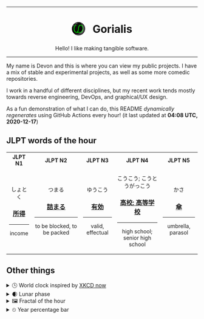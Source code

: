 ***

<h1 align="center">
<sub>
    <img src="readme/resources/avatar.png" height="36">
</sub>
&nbsp;
Gorialis
</h1>
<p align="center">
Hello! I like making tangible software.
</p>

***

My name is Devon and this is where you can view my public projects. I have a mix of stable and experimental projects, as well as some more comedic repositories.

I work in a handful of different disciplines, but my recent work tends mostly towards reverse engineering, DevOps, and graphical/UX design.

As a fun demonstration of what I can do, this README *dynamically regenerates* using GitHub Actions every hour! (it last updated at **04:08 UTC, 2020-12-17**)

<h2>JLPT words of the hour</h2>
<table>
    <tr>
        <th>JLPT N1</th>
        <th>JLPT N2</th>
        <th>JLPT N3</th>
        <th>JLPT N4</th>
        <th>JLPT N5</th>
    </tr>
    <tr>
        <td>
            <p align="center">しょとく</p>
            <h3 align="center"><b><a href="https://jisho.org/search/%E6%89%80%E5%BE%97">所得</a></b></h3>
            <hr>
            <p align="center">income</p>
        </td>
        <td>
            <p align="center">つまる</p>
            <h3 align="center"><b><a href="https://jisho.org/search/%E8%A9%B0%E3%81%BE%E3%82%8B">詰まる</a></b></h3>
            <hr>
            <p align="center">to be blocked,<wbr> to be packed</p>
        </td>
        <td>
            <p align="center">ゆうこう</p>
            <h3 align="center"><b><a href="https://jisho.org/search/%E6%9C%89%E5%8A%B9">有効</a></b></h3>
            <hr>
            <p align="center">valid,<wbr> effectual</p>
        </td>
        <td>
            <p align="center">こうこう; こうとうがっこう</p>
            <h3 align="center"><b><a href="https://jisho.org/search/%E9%AB%98%E6%A0%A1%3B%20%E9%AB%98%E7%AD%89%E5%AD%A6%E6%A0%A1">高校; 高等学校</a></b></h3>
            <hr>
            <p align="center">high school;<br> senior high school</p>
        </td>
        <td>
            <p align="center">かさ</p>
            <h3 align="center"><b><a href="https://jisho.org/search/%E5%82%98">傘</a></b></h3>
            <hr>
            <p align="center">umbrella,<wbr> parasol</p>
        </td>
    </tr>
</table>

<h2>Other things</h2>
<details>
<summary>🕓  World clock inspired by <a href="https://xkcd.com/now">XKCD now</a></summary>

> <img src="generated/now.png" width="512">

</details>
<details>
<summary>🌒 Lunar phase</summary>

The moon is approximately 10.49% through its phase (Waxing Crescent).

</details>
<details>
<summary>&#x1f5bc; Fractal of the hour</summary>

> <img src="generated/fractal.png" width="512">

</details>
<details>
<summary>&#x23f2; Year percentage bar</summary>
<pre><code>2020 [███████████████████▁] 95.95%</code></pre>
</details>
